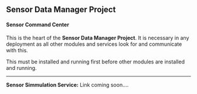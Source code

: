 ## Sensor Data Manager Project
#### Sensor Command Center 

This is the heart of the **Sensor Data Manager Project**. It is necessary in any deployment as all other modules and services look for and communicate with this. 

This must be installed and running first before other modules are installed and running. 


_______________________________________________________________________________________________________________________________________________________________________________________

**Sensor Simmulation Service:** Link coming soon....

